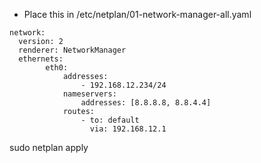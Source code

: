 - Place this in /etc/netplan/01-network-manager-all.yaml
```
network:
  version: 2
  renderer: NetworkManager
  ethernets:
        eth0:
            addresses:
                - 192.168.12.234/24
            nameservers:
                addresses: [8.8.8.8, 8.8.4.4]
            routes:
                - to: default
                  via: 192.168.12.1
```
sudo netplan apply
